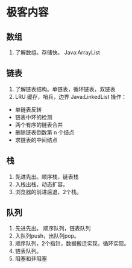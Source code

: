 # 极客内容

## 数组
1. 了解数组。存储快。
Java:ArrayList
## 链表
1. 了解链表结构。单链表，循环链表，双链表
2. LRU 缓存，哨兵，边界
Java:LinkedList
操作：
- 单链表反转
- 链表中环的检测
- 两个有序的链表合并
- 删除链表倒数第 n 个结点
- 求链表的中间结点

## 栈
1. 先进先出。顺序栈，链表栈
2. 入栈出栈，动态扩容。
3. 浏览器的前进后退，2个栈。

## 队列
1. 先进先出。 顺序队列，链表队列
2. 入队列push，出队列pop。
3. 顺序队列，2个指针，数据搬迁实现，循环实现。
4. 链表队列。
5. 阻塞和非阻塞


